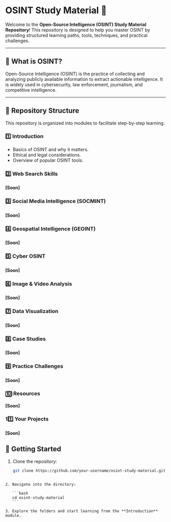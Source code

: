 # OSINT Study Material 📖

Welcome to the **Open-Source Intelligence (OSINT) Study Material Repository**! This repository is designed to help you master OSINT by providing structured learning paths, tools, techniques, and practical challenges.

---

## 🌟 **What is OSINT?**

Open-Source Intelligence (OSINT) is the practice of collecting and analyzing publicly available information to extract actionable intelligence. It is widely used in cybersecurity, law enforcement, journalism, and competitive intelligence.

---

## 📂 **Repository Structure**

This repository is organized into modules to facilitate step-by-step learning:

### 1️⃣ **Introduction**

- Basics of OSINT and why it matters.
- Ethical and legal considerations.
- Overview of popular OSINT tools.

### 2️⃣ **Web Search Skills**

#### [Soon]

### 3️⃣ **Social Media Intelligence (SOCMINT)**

#### [Soon]

### 4️⃣ **Geospatial Intelligence (GEOINT)**

#### [Soon]

### 5️⃣ **Cyber OSINT**

#### [Soon]

### 6️⃣ **Image & Video Analysis**

#### [Soon]

### 7️⃣ **Data Visualization**

#### [Soon]

### 8️⃣ **Case Studies**

#### [Soon]

### 9️⃣ **Practice Challenges**

#### [Soon]

### 🔟 **Resources**

#### [Soon]

### 11️⃣ **Your Projects**

#### [Soon]

## 🚀 **Getting Started**

1. Clone the repository:
   ```bash
   git clone https://github.com/your-username/osint-study-material.git
   ```

````

2. Navigate into the directory:

   ```bash
   cd osint-study-material
   ```

3. Explore the folders and start learning from the **Introduction** module.

````
